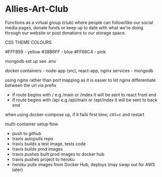 # Allies-Art-Club
Functions as a virtual group (club) where people can follow/like our social media pages, donate funds or keep up to date with what we're doing through our website or post donations to our storage space. 

CSS THEME COLOURS

#FFF859 - yellow
#38B6FF - blue
#FF66C4 - pink

mongodb set up see .env

docker containers - node-app (src), react-app, nginx 
services - mongodb

using nginx rather than port mapping as it is easier to let nginx differentiate between the url via prefix
- if route begins with / e.g  /main or /index it will be sent to react front end
- if route begins with /api  e.g /api/main or /api/index it will be sent to back end

when using docker-compose up, if it fails first time, ctrl+c and restart

multi-container setup flow
- push to github
- travis autopulls repo
- travis builds a test image, tests code
- travis builds prod images
- travis pushes built prod images to docker hub
- travis pushes project to heroku
- heroku pulls images from Docker Hub, deploys (may swap out for AWS later)